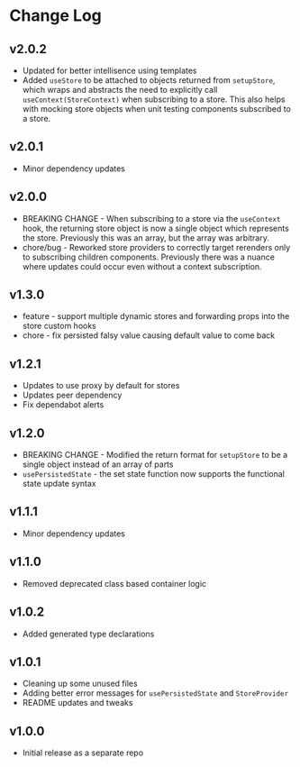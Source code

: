 # Change Log

## v2.0.2
* Updated for better intellisence using templates
* Added `useStore` to be attached to objects returned from `setupStore`, which wraps and abstracts the need to explicitly call `useContext(StoreContext)` when subscribing to a store. This also helps with mocking store objects when unit testing components subscribed to a store.

## v2.0.1
* Minor dependency updates

## v2.0.0
* BREAKING CHANGE - When subscribing to a store via the `useContext` hook, the returning store object is now a single object which represents the store. Previously this was an array, but the array was arbitrary.
* chore/bug - Reworked store providers to correctly target rerenders only to subscribing children components. Previously there was a nuance where updates could occur even without a context subscription.

## v1.3.0
* feature - support multiple dynamic stores and forwarding props into the store custom hooks
* chore - fix persisted falsy value causing default value to come back

## v1.2.1

* Updates to use proxy by default for stores
* Updates peer dependency
* Fix dependabot alerts

## v1.2.0

* BREAKING CHANGE - Modified the return format for `setupStore` to be a single object instead of an array of parts
* `usePersistedState` - the set state function now supports the functional state update syntax

## v1.1.1

* Minor dependency updates

## v1.1.0

* Removed deprecated class based container logic

## v1.0.2

* Added generated type declarations

## v1.0.1

* Cleaning up some unused files
* Adding better error messages for `usePersistedState` and `StoreProvider`
* README updates and tweaks

## v1.0.0

* Initial release as a separate repo
